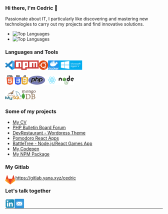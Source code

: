 ### Hi there, I'm Cedric 👋


Passionate about IT, I particularly like discovering and mastering new technologies to carry out my projects and find innovative solutions. 



- ![Top Languages](https://github-readme-stats.vercel.app/api?username=freecey&show_icons=true&hide_border=true&layout=compact&theme=dark)
- ![Top Languages](https://github-readme-stats.vercel.app/api/top-langs/?username=freecey&hide_border=true&layout=compact&theme=dark)

<!--
**Freecey/Freecey** is a ✨ _special_ ✨ repository because its `README.md` (this file) appears on your GitHub profile.

Here are some ideas to get you started:

- 🔭 I’m currently working on ...
- 🌱 I’m currently learning ...
- 👯 I’m looking to collaborate on ...
- 🤔 I’m looking for help with ...
- 💬 Ask me about ...
- 📫 How to reach me: ...
- 😄 Pronouns: ...
- ⚡ Fun fact: ...
-->


### Languages and Tools

<img align="left" alt="Visual Studio Code" height="30px" src="https://github.com/Freecey/Freecey/raw/master/img/vscode.png" />
<img align="left" alt="NPM" height="30px" src="https://github.com/Freecey/Freecey/raw/master/img/Npm-logo.svg" />
<img align="left" alt="Ubuntu" height="30px" src="https://github.com/Freecey/Freecey/raw/master/img/ubuntu-logo.png" />
<img align="left" alt="Docker" height="30px" src="https://github.com/Freecey/Freecey/raw/master/img/Docker-Logo-White-RGB_Vertical-BG_0.png" />
<img align="left" alt="Hyper-V" height="30px" src="https://github.com/Freecey/Freecey/raw/master/img/Hyper-V2.jpg" />

<br /><br />

<img align="left" alt="HTML5" height="30px" src="https://github.com/Freecey/Freecey/raw/master/img/HTML5_logo_and_wordmark.svg" />
<img align="left" alt="CSS3" height="30px" src="https://github.com/Freecey/Freecey/raw/master/img/CSS3_logo_and_wordmark.svg" />
<img align="left" alt="JavaScript" height="30px" src="https://github.com/Freecey/Freecey/raw/master/img/Javascript-shield.svg" />
<img align="left" alt="PHP" height="30px" src="https://github.com/Freecey/Freecey/raw/master/img/PHP-logo.svg" />
<img align="left" alt="React" height="30px" src="https://github.com/Freecey/Freecey/raw/master/img/React-icon.svg" />
<img align="left" alt="Node.js" height="30px" src="https://github.com/Freecey/Freecey/raw/master/img/Node.js_logo.svg" />

<br /><br />

<img align="left" alt="MariaSQL" height="30px" src="https://github.com/Freecey/Freecey/raw/master/img/mysql-mariadb.png" />
<img align="left" alt="MongoDB" height="30px" src="https://github.com/Freecey/Freecey/raw/master/img/mongodb-png.png" />

<br /><br />

### Some of my projects
- [My CV](https://www.audrit.be/)
- [PHP Bulletin Board Forum](https://bbs-queen.neant.be/)
- [DevRestaurant - Wordpress Theme](https://www.devrest.me/)
- [Pomodoro React Apps](https://pomodoro.neant.be/)
- [BattleTree - Node.js/React Games App](http://battletree.neant.be/)
- [My Codepen](https://codepen.io/freecey)
- [My NPM Package](https://www.npmjs.com/~freecey)


### My Gitlab

<img align="left" alt="Node.js" height="30px" src="https://github.com/Freecey/Freecey/blob/master/img/GitLab_Logo.svg.png" /> https://gitlab.yana.xyz/cedric


### Let's talk together
[<img align="left" alt="holisitc_developer | LinkedIn" width="30px" src="https://github.com/Freecey/Freecey/raw/master/img/Linkedin_icon.svg" />][linkedin]
[<img align="left" alt="Mail-Me | Mail-Me" width="30px" src="https://github.com/Freecey/Freecey/raw/master/img/mail-square-social-media-512.webp" />][Mail-me]
<br />


___

<!--
<details>
  <summary>:zap: GitHub Stats</summary>
  <img align="left" alt="Freecey's GitHub Stats" src="https://github-readme-stats.vercel.app/api?username=freecey&show_icons=true&hide_border=true" />
</details>
-->
<!--
<details>
  <summary>:zap: Most Used Languages</summary>
<img align="left" alt="Freecey's GitHub Top Languages" src="https://github-readme-stats.vercel.app/api/top-langs/?username=freecey" />
</details>
-->

[linkedin]: https://www.linkedin.com/in/cedric-audrit/
[Mail-me]: mailto:cedric@audrit.be
